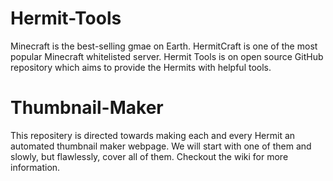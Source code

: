 # Hermit-Tools
Minecraft is the best-selling gmae on Earth. HermitCraft is one of the most popular Minecraft whitelisted server. Hermit Tools is on open source GitHub repository which aims to provide the Hermits with helpful tools.
# Thumbnail-Maker
This repositery is directed towards making each and every Hermit an automated thumbnail maker webpage. We will start with one of them and slowly, but flawlessly, cover all of them. Checkout the wiki for more information.
